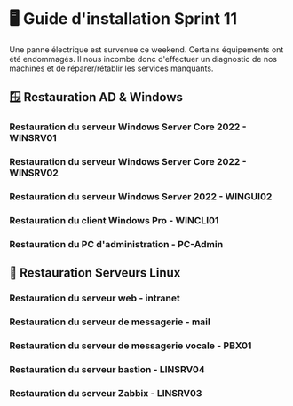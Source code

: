 # 🖥️ Guide d'installation Sprint 11

Une panne électrique est survenue ce weekend. Certains équipements ont été endommagés. Il nous incombe donc d'effectuer un diagnostic de nos machines et de réparer/rétablir les services manquants.

## 🪟 Restauration AD & Windows

### Restauration du serveur Windows Server Core 2022 - WINSRV01

### Restauration du serveur Windows Server Core 2022 - WINSRV02

### Restauration du serveur Windows Server 2022 - WINGUI02

### Restauration du client Windows Pro - WINCLI01

### Restauration du PC d'administration - PC-Admin

## 🐧 Restauration Serveurs Linux

### Restauration du serveur web - intranet

### Restauration du serveur de messagerie - mail

### Restauration du serveur de messagerie vocale - PBX01

### Restauration du serveur bastion - LINSRV04

### Restauration du serveur Zabbix - LINSRV03
